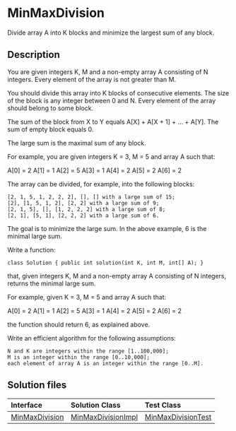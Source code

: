 # MinMaxDivision

Divide array A into K blocks and minimize the largest sum of any block.

## Description

You are given integers K, M and a non-empty array A consisting of N integers. Every element of the array is not greater than M.

You should divide this array into K blocks of consecutive elements. The size of the block is any integer between 0 and N. Every element of the array should belong to some block.

The sum of the block from X to Y equals A[X] + A[X + 1] + ... + A[Y]. The sum of empty block equals 0.

The large sum is the maximal sum of any block.

For example, you are given integers K = 3, M = 5 and array A such that:

  A[0] = 2
  A[1] = 1
  A[2] = 5
  A[3] = 1
  A[4] = 2
  A[5] = 2
  A[6] = 2

The array can be divided, for example, into the following blocks:

	[2, 1, 5, 1, 2, 2, 2], [], [] with a large sum of 15;
	[2], [1, 5, 1, 2], [2, 2] with a large sum of 9;
	[2, 1, 5], [], [1, 2, 2, 2] with a large sum of 8;
	[2, 1], [5, 1], [2, 2, 2] with a large sum of 6.

The goal is to minimize the large sum. In the above example, 6 is the minimal large sum.

Write a function:

	class Solution { public int solution(int K, int M, int[] A); }

that, given integers K, M and a non-empty array A consisting of N integers, returns the minimal large sum.

For example, given K = 3, M = 5 and array A such that:

  A[0] = 2
  A[1] = 1
  A[2] = 5
  A[3] = 1
  A[4] = 2
  A[5] = 2
  A[6] = 2

the function should return 6, as explained above.

Write an efficient algorithm for the following assumptions:

	N and K are integers within the range [1..100,000];
	M is an integer within the range [0..10,000];
	each element of array A is an integer within the range [0..M].

## Solution files

|  Interface | Solution Class  | Test Class  |
| :------------ | :------------ | :------------ |
| [MinMaxDivision](../../../src/main/java/com/iamandu/codechallenger/problems/codility/binarysearch/MinMaxDivision.java)  |  [MinMaxDivisionImpl](../../../src/main/java/com/iamandu/codechallenger/solutions/wescley/codility/binarysearch/MinMaxDivisionImpl.java) | [MinMaxDivisionTest](../../../src/test/java/com/iamandu/codechallenger/solutions/wescley/codility/binarysearch/MinMaxDivisionTest.java)  |
